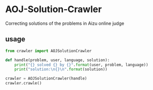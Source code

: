 # AOJ-Solution-Crawler
Correcting solutions of the problems in Aizu online judge

## usage
```python
from crawler import AOJSolutionCrawler

def handle(problem, user, language, solution):
    print("{} solved {} by {}".format(user, problem, language))
    print("solution:\n{}\n".format(solution))

crawler = AOJSolutionCrawler(handle)
crawler.crawle()
```
